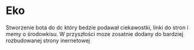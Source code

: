# Eko
Stworzenie bota do dc który bedzie podawał ciekawostki, linki do stron i memy o środowkisu. W przyszłości moze zosatnie dodany do bardziej rozbudowanej strony inernetowej 

